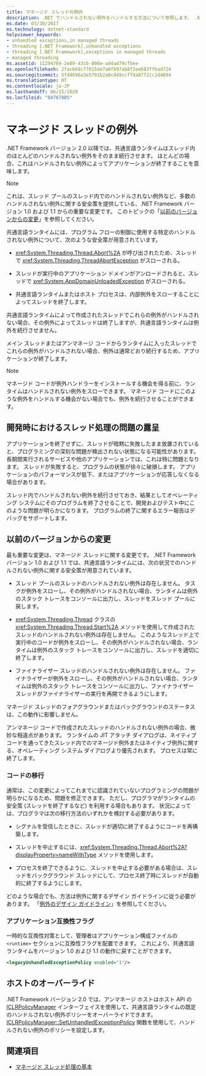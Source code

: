 ```yaml
---
title: マネージド スレッドの例外
description: .NET でハンドルされない例外をハンドルする方法について参照します。 .NET バージョン 2.0 では、ほとんどのハンドルされないスレッド例外がそのまま続行して、アプリケーションが終了します。
ms.date: 03/30/2017
ms.technology: dotnet-standard
helpviewer_keywords:
- unhandled exceptions,in managed threads
- threading [.NET Framework],unhandled exceptions
- threading [.NET Framework],exceptions in managed threads
- managed threading
ms.assetid: 11294769-2e89-43cb-890e-ad4ad79cfbee
ms.openlocfilehash: 2facb68c77815de7a6fb97ab8f2ee683ffbad724
ms.sourcegitcommit: 5fd4696a3e5791b2a8c449ccffda87f2cc2d4894
ms.translationtype: HT
ms.contentlocale: ja-JP
ms.lasthandoff: 06/15/2020
ms.locfileid: "84767885"
---
```

# <a name="exceptions-in-managed-threads"></a>マネージド スレッドの例外
.NET Framework バージョン 2.0 以降では、共通言語ランタイムはスレッド内のほとんどのハンドルされない例外をそのまま続行させます。 ほとんどの場合、これはハンドルされない例外によってアプリケーションが終了することを意味します。  
  
> [!NOTE]
> これは、スレッド プールのスレッド内でのハンドルされない例外など、多数のハンドルされない例外に関する安全策を提供している、.NET Framework バージョン 1.0 および 1.1 からの重要な変更です。 このトピックの「[以前のバージョンからの変更](#ChangeFromPreviousVersions)」を参照してください。  
  
 共通言語ランタイムには、プログラム フローの制御に使用する特定のハンドルされない例外について、次のような安全策が用意されています。  
  
- <xref:System.Threading.Thread.Abort%2A> が呼び出されたため、スレッドで <xref:System.Threading.ThreadAbortException> がスローされる。  
  
- スレッドが実行中のアプリケーション ドメインがアンロードされると、スレッドで <xref:System.AppDomainUnloadedException> がスローされる。  
  
- 共通言語ランタイムまたはホスト プロセスは、内部例外をスローすることによってスレッドを終了します。  
  
 共通言語ランタイムによって作成されたスレッドでこれらの例外がハンドルされない場合、その例外によってスレッドは終了しますが、共通言語ランタイムは例外を続行させません。  
  
 メイン スレッドまたはアンマネージ コードからランタイムに入ったスレッドでこれらの例外がハンドルされない場合、例外は通常どおり続行するため、アプリケーションが終了します。  
  
> [!NOTE]
> マネージド コードが例外ハンドラーをインストールする機会を得る前に、ランタイムはハンドルされない例外をスローできます。 マネージド コードにこのような例外をハンドルする機会がない場合でも、例外を続行させることができます。  
  
## <a name="exposing-threading-problems-during-development"></a>開発時におけるスレッド処理の問題の露呈  
 アプリケーションを終了せずに、スレッドが暗黙に失敗したまま放置されていると、プログラミングの深刻な問題が検出されない状態になる可能性があります。 長期間実行されるサービスや他のアプリケーションでは、これは特に問題となります。 スレッドが失敗すると、プログラムの状態が徐々に破損します。 アプリケーションのパフォーマンスが低下、またはアプリケーションが応答しなくなる場合があります。  
  
 スレッド内でハンドルされない例外を続行させておき、結果としてオペレーティング システムにそのプログラムを終了させることで、開発およびテスト中にこのような問題が明らかになります。 プログラムの終了に関するエラー報告はデバッグをサポートします。  
  
<a name="ChangeFromPreviousVersions"></a>
## <a name="change-from-previous-versions"></a>以前のバージョンからの変更  
 最も重要な変更は、マネージド スレッドに関する変更です。 .NET Framework バージョン 1.0 および 1.1 では、共通言語ランタイムには、次の状況でのハンドルされない例外に関する安全策が用意されています。  
  
- スレッド プールのスレッドのハンドルされない例外は存在しません。 タスクが例外をスローし、その例外がハンドルされない場合、ランタイムは例外のスタック トレースをコンソールに出力し、スレッドをスレッド プールに戻します。  
  
- <xref:System.Threading.Thread> クラスの <xref:System.Threading.Thread.Start%2A> メソッドを使用して作成されたスレッドのハンドルされない例外は存在しません。 このようなスレッド上で実行中のコードが例外をスローし、その例外がハンドルされない場合、ランタイムは例外のスタック トレースをコンソールに出力し、スレッドを適切に終了します。  
  
- ファイナライザー スレッドのハンドルされない例外は存在しません。 ファイナライザーが例外をスローし、その例外がハンドルされない場合、ランタイムは例外のスタック トレースをコンソールに出力し、ファイナライザー スレッドがファイナライザーの実行を再開できるようにします。  
  
 マネージド スレッドのフォアグラウンドまたはバックグラウンドのステータスは、この動作に影響しません。  
  
 アンマネージ コードで作成されたスレッドのハンドルされない例外の場合、微妙な相違点があります。 ランタイムの JIT アタッチ ダイアログは、ネイティブ コードを通ってきたスレッド内でのマネージド例外またはネイティブ例外に関する、オペレーティング システム ダイアログより優先されます。 プロセスは常に終了します。  
  
### <a name="migrating-code"></a>コードの移行  
 通常は、この変更によってこれまでに認識されていないプログラミングの問題が明らかになるため、問題を修正できます。 ただし、プログラマがランタイムの安全策 (スレッドを終了するなど) を利用する場合もあります。 状況によっては、プログラマは次の移行方法のいずれかを検討する必要があります。  
  
- シグナルを受信したときに、スレッドが適切に終了するようにコードを再構築します。  
  
- スレッドを中止するには、<xref:System.Threading.Thread.Abort%2A?displayProperty=nameWithType> メソッドを使用します。  
  
- プロセスを終了できるように、スレッドを中止する必要がある場合は、スレッドをバックグラウンド スレッドにして、プロセス終了時にスレッドが自動的に終了するようにします。  
  
 どのような場合でも、方法は例外に関するデザイン ガイドラインに従う必要があります。 「[例外のデザイン ガイドライン](../design-guidelines/exceptions.md)」を参照してください。  
  
### <a name="application-compatibility-flag"></a>アプリケーション互換性フラグ  
 一時的な互換性対策として、管理者はアプリケーション構成ファイルの `<runtime>` セクションに互換性フラグを配置できます。 これにより、共通言語ランタイムをバージョン 1.0 および 1.1 の動作に戻すことができます。  
  
```xml  
<legacyUnhandledExceptionPolicy enabled="1"/>  
```  
  
## <a name="host-override"></a>ホストのオーバーライド  
 .NET Framework バージョン 2.0 では、アンマネージ ホストはホスト API の [ICLRPolicyManager](../../framework/unmanaged-api/hosting/iclrpolicymanager-interface.md) インターフェイスを使用して、共通言語ランタイムの既定のハンドルされない例外ポリシーをオーバーライドできます。 [ICLRPolicyManager::SetUnhandledExceptionPolicy](../../framework/unmanaged-api/hosting/iclrpolicymanager-setunhandledexceptionpolicy-method.md) 関数を使用して、ハンドルされない例外のポリシーを設定します。  
  
## <a name="see-also"></a>関連項目

- [マネージド スレッド処理の基本](managed-threading-basics.md)
